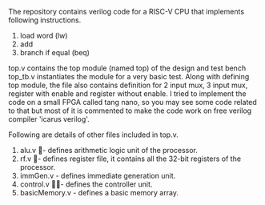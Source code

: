 The repository contains verilog code for a RISC-V CPU that implements following instructions.

1. load word (lw)
2. add
3. branch if equal (beq)

top.v contains the top module (named top) of the design and test bench top_tb.v instantiates the module for a very basic test. Along with defining top module, the file also contains definition for 2 input mux, 3 input mux, register with enable and register without enable. I tried to implement the code on a small FPGA called tang nano, so you may see some code related to that but most of it is commented to make the code work on free verilog compiler 'icarus verilog'. 

Following are details of other files included in top.v.
1. alu.v 🧮- defines arithmetic logic unit of the processor.
2. rf.v 📁- defines register file, it contains all the 32-bit registers of the processor.
3. immGen.v - defines immediate generation unit.
4. control.v 👮‍♂️- defines the controller unit.
5. basicMemory.v - defines a basic memory array.


